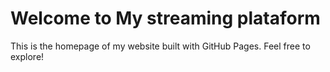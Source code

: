 # Welcome to My streaming plataform

This is the homepage of my website built with GitHub Pages. Feel free to explore!
